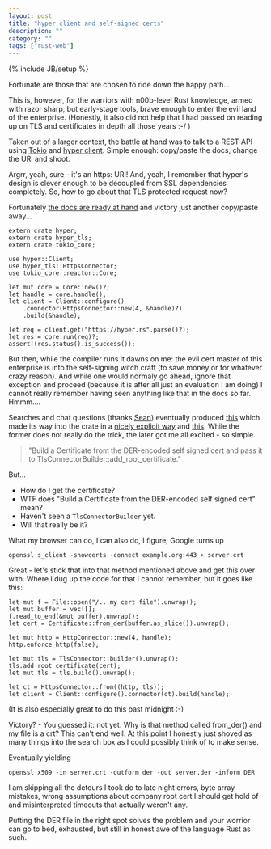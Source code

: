 ```yaml
---
layout: post
title: "hyper client and self-signed certs"
description: ""
category: ""
tags: ["rust-web"]
---
```

{% include JB/setup %}

Fortunate are those that are chosen to ride down the happy path...

This is, however, for the warriors with n00b-level Rust knowledge, armed with razor sharp, but early-stage tools,
brave enough to enter the evil land of the enterprise. (Honestly, it also did not help that I had passed on
reading up on TLS and certificates in depth all those years :-/ )

Taken out of a larger context, the battle at hand was to talk to a REST API using
[Tokio](https://tokio.rs/) and [hyper client](https://hyper.rs/guides/client/basic/). Simple enough:
copy/paste the docs, change the URI and shoot.

Argrr, yeah, sure - it's an https: URI! And, yeah, I remember that hyper's design is clever enough to
be decoupled from SSL dependencies completely. So, how to go about that TLS protected request now?

Fortunately [the docs are ready at hand](https://hyper.rs/guides/client/configuration/)
 and victory just another copy/paste away...


    extern crate hyper;
    extern crate hyper_tls;
    extern crate tokio_core;
    
    use hyper::Client;
    use hyper_tls::HttpsConnector;
    use tokio_core::reactor::Core;
    
    let mut core = Core::new()?;
    let handle = core.handle();
    let client = Client::configure()
        .connector(HttpsConnector::new(4, &handle)?)
        .build(&handle);
    
    let req = client.get("https://hyper.rs".parse()?);
    let res = core.run(req)?;
    assert!(res.status().is_success());


But then, while the compiler runs it dawns on me: the evil cert master of
this enterprise is into the self-signing witch craft (to save money or for
whatever crazy reason). And while one would normaly go ahead, ignore that
exception and proceed (because it is after all just an evaluation I am
doing) I cannot really remember having seen anything like that in the docs
so far. Hmmm....

Searches and chat questions (thanks [Sean](https://twitter.com/seanmonstar)) eventually
produced [this](https://github.com/sfackler/rust-native-tls/issues/13) 
which made its way into the crate in a
[nicely explicit way](https://twitter.com/algermissen/status/913438875250458624)
and [this](https://github.com/sfackler/rust-native-tls/issues/13#issuecomment-293628743).
While the former does not really do the trick, the later got me all excited - so
simple.


> "Build a Certificate from the DER-encoded self signed cert and pass it to
> TlsConnectorBuilder::add_root_certificate."


But...


- How do I get the certificate?
- WTF does "Build a Certificate from the DER-encoded self signed cert" mean?
- Haven't seen a `TlsConnectorBuilder` yet.
- Will that really be it?


What my browser can do, I can also do, I figure; Google turns up


    openssl s_client -showcerts -connect example.org:443 > server.crt


Great - let's stick that into that method mentioned above and get this over with.
Where I dug up the code for that I cannot remember, but it goes like this:


    let mut f = File::open("/...my cert file").unwrap();
    let mut buffer = vec![];
    f.read_to_end(&mut buffer).unwrap();
    let cert = Certificate::from_der(buffer.as_slice()).unwrap();

    let mut http = HttpConnector::new(4, handle);
    http.enforce_http(false);

    let mut tls = TlsConnector::builder().unwrap();
    tls.add_root_certificate(cert);
    let mut tls = tls.build().unwrap();

    let ct = HttpsConnector::from((http, tls));
    let client = Client::configure().connector(ct).build(handle);


(It is also especially great to do this past midnight :-)

Victory? - You guessed it: not yet. Why is that method called
from_der() and my file is a crt? This can't end well. At this
point I honestly just shoved as many things into the search box
as I could possibly think of to make sense. 

Eventually yielding


    openssl x509 -in server.crt -outform der -out server.der -inform DER


I am skipping all the detours I took do to late night errors,
byte array mistakes, wrong assumptions about company root cert
I should get hold of and misinterpreted timeouts that actually
weren't any.

Putting the DER file in the right spot solves the problem and
your worrior can go to bed, exhausted, but still in honest awe
of the language Rust as such.








